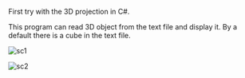 First try with the 3D projection in C#.

This program can read 3D object from the text file and display it. By a default there is a cube in the text file.

![sc1](https://github.com/user-attachments/assets/02fb1f5e-7537-4b5e-8356-75f67b22f4a4)

![sc2](https://github.com/user-attachments/assets/e25540af-74b6-4a64-8118-2689192f1a63)


